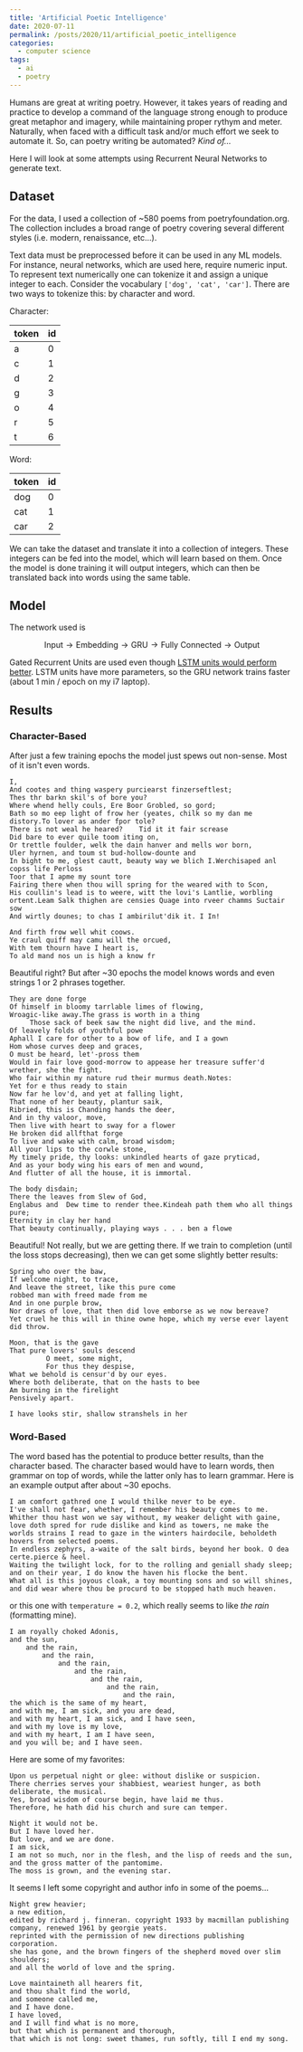 ```yaml
---
title: 'Artificial Poetic Intelligence'
date: 2020-07-11
permalink: /posts/2020/11/artificial_poetic_intelligence
categories:
  - computer science
tags:
  - ai
  - poetry
---
```


Humans are great at writing poetry. However, it takes years of reading and practice to develop a command of the language strong enough to produce great metaphor and imagery, while maintaining proper rythym and meter. Naturally, when faced with a difficult task and/or much effort we seek to automate it. So, can poetry writing be automated? _Kind of..._

Here I will look at some attempts using Recurrent Neural Networks to generate text.

## Dataset

For the data, I used a collection of ~580 poems from poetryfoundation.org. The collection includes a broad range of poetry covering several different styles (i.e. modern, renaissance, etc...). 

Text data must be preprocessed before it can be used in any ML models. For instance, neural networks, which are used here, require numeric input. To represent text numerically one can tokenize it and assign a unique integer to each. Consider the vocabulary `['dog', 'cat', 'car']`. There are two ways to tokenize this: by character and word.

Character:

| token | id    |
|-------|-------|
| a     | 0     |
| c     | 1     |
| d     | 2     |
| g     | 3     |
| o     | 4     |
| r     | 5     |
| t     | 6     |

Word:

| token | id    |
|-------|-------|
| dog   | 0     |
| cat   | 1     |
| car   | 2     |


We can take the dataset and translate it into a collection of integers. These integers can be fed into the model, which will learn based on them. Once the model is done training it will output integers, which can then be translated back into words using the same table.


## Model

The network used is 

$$ \text{Input} \rightarrow \text{Embedding} \rightarrow \text{GRU} \rightarrow \text{Fully Connected} \rightarrow \text{Output} $$

Gated Recurrent Units are used even though [LSTM units would perform better](https://arxiv.org/abs/1805.04908). LSTM units have more parameters, so the GRU network trains faster (about 1 min / epoch on my i7 laptop).

## Results

### Character-Based

After just a few training epochs the model just spews out non-sense. Most of it isn't even words.

```
I,
And cootes and thing waspery purciearst finzerseftlest;
Thes thr barkn skil's of bore you?
Where whend helly couls, Ere Boor Grobled, so gord;
Bath so mo eep light of frow her (yeates, chilk so my dan me distory.To lover as ander fpor tole?
There is not weal he heared?    Tid it it fair screase
Did bare to ever quile toom iting on,
Or trettle foulder, welk the dain hanver and mells wor born,
Uler hyrnen, and toum st bud-hollow-dounte and 
In bight to me, glest cautt, beauty way we blich I.Werchisaped anl copss life Perloss
Toor that I apme my sount tore
Fairing there when thou will spring for the weared with to Scon,
His coullin's lead is to weere, witt the lovi's Lantlie, worbling ortent.Leam Salk thighen are censies Quage into rveer chamms Suctair sow
And wirtly dounes; to chas I ambirilut'dik it. I In!

And firth frow well whit coows.
Ye craul quiff may camu will the orcued,
With tem thourn have I heart is,
To ald mand nos un is high a know fr
```

Beautiful right? But after ~30 epochs the model knows words and even strings 1 or 2 phrases together.

```
They are done forge
Of himself in bloomy tarrlable limes of flowing,
Wroagic-like away.The grass is worth in a thing
     Those sack of beek saw the night did live, and the mind.
Of leavely folds of youthful powe
Aphall I care for other to a bow of life, and I a gown
Hom whose curves deep and graces,
O must be heard, let'-pross them
Would in fair love good-morrow to appease her treasure suffer'd wrether, she the fight.
Who fair within my nature rud their murmus death.Notes:
Yet for e thus ready to stain
Now far he lov'd, and yet at falling light,
That none of her beauty, plantur saik, 
Ribried, this is Chanding hands the deer,
And in thy valoor, move,
Then live with heart to sway for a flower
He broken did allfthat forge
To live and wake with calm, broad wisdom;
All your lips to the corwle stone,
My timely pride, thy looks: unkindled hearts of gaze pryticad,
And as your body wing his ears of men and wound,
And flutter of all the house, it is immortal.

The body disdain;
There the leaves from Slew of God,   
Englabus and  Dew time to render thee.Kindeah path them who all things pure;
Eternity in clay her hand
That beauty continually, playing ways . . . ben a flowe
```

Beautiful! Not really, but we are getting there. If we train to completion (until the loss stops decreasing), then we can get some slightly better results:

```
Spring who over the baw,
If welcome night, to trace,
And leave the street, like this pure come
robbed man with freed made from me
And in one purple brow,
Nor draws of love, that then did love emborse as we now bereave?
Yet cruel he this will in thine owne hope, which my verse ever layent did throw.
```

```
Moon, that is the gave
That pure lovers' souls descend
         O meet, some might,
         For thus they despise,
What we behold is censur'd by our eyes.
Where both deliberate, that on the hasts to bee
Am burning in the firelight
Pensively apart.

I have looks stir, shallow stranshels in her
```


### Word-Based

The word based has the potential to produce better results, than the character based. The character based would have to learn words, then grammar on top of words, while the latter only has to learn grammar. Here is an example output after about ~30 epochs.

```
I am comfort gathred one I would thilke never to be eye. 
I've shall not fear, whether, I remember his beauty comes to me. 
Whither thou hast won we say without, my weaker delight with gaine, love doth spred for rude dislike and kind as towers, ne make the worlds strains I read to gaze in the winters hairdocile, beholdeth hovers from selected poems. 
In endless zephyrs, a-waite of the salt birds, beyond her book. O dea certe.pierce & heel. 
Waiting the twilight lock, for to the rolling and geniall shady sleep; and on their year, I do know the haven his flocke the bent.
What all is this joyous cloak, a toy mounting sons and so will shines, and did wear where thou be procurd to be stopped hath much heaven.
```

or this one with `temperature = 0.2`, which really seems to like _the rain_ (formatting mine).

```
I am royally choked Adonis, 
and the sun, 
    and the rain, 
        and the rain, 
            and the rain,
                and the rain, 
                    and the rain, 
                        and the rain, 
                            and the rain, 
the which is the same of my heart, 
and with me, I am sick, and you are dead, 
and with my heart, I am sick, and I have seen, 
and with my love is my love, 
and with my heart, I am I have seen, 
and you will be; and I have seen.
```

Here are some of my favorites:

```
Upon us perpetual night or glee: without dislike or suspicion. 
There cherries serves your shabbiest, weariest hunger, as both deliberate, the musical.
Yes, broad wisdom of course begin, have laid me thus. 
Therefore, he hath did his church and sure can temper.
```

```
Night it would not be. 
But I have loved her.
But love, and we are done. 
I am sick, 
I am not so much, nor in the flesh, and the lisp of reeds and the sun, and the gross matter of the pantomime. 
The moss is grown, and the evening star.
```

It seems I left some copyright and author info in some of the poems...
```
Night grew heavier; 
a new edition, 
edited by richard j. finneran. copyright 1933 by macmillan publishing company, renewed 1961 by georgie yeats. 
reprinted with the permission of new directions publishing corporation.
she has gone, and the brown fingers of the shepherd moved over slim shoulders; 
and all the world of love and the spring.
```

```
Love maintaineth all hearers fit, 
and thou shalt find the world, 
and someone called me, 
and I have done. 
I have loved, 
and I will find what is no more, 
but that which is permanent and thorough, 
that which is not long: sweet thames, run softly, till I end my song.
```